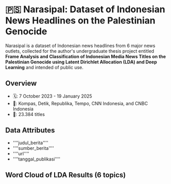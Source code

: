 # 🇵🇸 Narasipal: Dataset of Indonesian News Headlines on the Palestinian Genocide
Narasipal is a dataset of Indonesian news headlines from 6 major news outlets, collected for the author's undergraduate thesis project entitled **Frame Analysis and Classification of Indonesian Media News Titles on the Palestinian Genocide using Latent Dirichlet Allocation (LDA) and Deep Learning** and intended of public use.

## Overview
- 🗓: 7 October 2023 - 19 January 2025
- 📰: Kompas, Detik, Republika, Tempo, CNN Indonesia, and CNBC Indonesia
- 📂: 23.384 titles

## Data Attributes
- ''''judul_berita'''' 
- ''''sumber_berita''''
- ''''url''''
- ''''tanggal_publikasi''''

## Word Cloud of LDA Results (6 topics)


 
